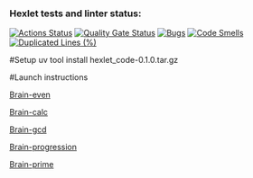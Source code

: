 ### Hexlet tests and linter status:
[![Actions Status](https://github.com/grekys84/python-project-49/actions/workflows/hexlet-check.yml/badge.svg)](https://github.com/grekys84/python-project-49/actions)
[![Quality Gate Status](https://sonarcloud.io/api/project_badges/measure?project=grekys84_python-project-49&metric=alert_status)](https://sonarcloud.io/summary/new_code?id=grekys84_python-project-49)
[![Bugs](https://sonarcloud.io/api/project_badges/measure?project=grekys84_python-project-49&metric=bugs)](https://sonarcloud.io/summary/new_code?id=grekys84_python-project-49)
[![Code Smells](https://sonarcloud.io/api/project_badges/measure?project=grekys84_python-project-49&metric=code_smells)](https://sonarcloud.io/summary/new_code?id=grekys84_python-project-49)
[![Duplicated Lines (%)](https://sonarcloud.io/api/project_badges/measure?project=grekys84_python-project-49&metric=duplicated_lines_density)](https://sonarcloud.io/summary/new_code?id=grekys84_python-project-49)

#Setup
uv tool install hexlet_code-0.1.0.tar.gz

#Launch instructions

[Brain-even](https://asciinema.org/a/94KkOoCdxdcUtNAfN6hE3So3p)

[Brain-calc](https://asciinema.org/a/NeQCCxu5KPsnEDmEDc2OiWLKN)

[Brain-gcd](https://asciinema.org/a/HIckTEoq99A7W72G7YSohLVHL)

[Brain-progression](https://asciinema.org/a/cC9p6cENooP4wCtlxcN8j51Q4)

[Brain-prime](https://asciinema.org/a/32rSHhzPcznm8e1KwFTQhb1U9)
